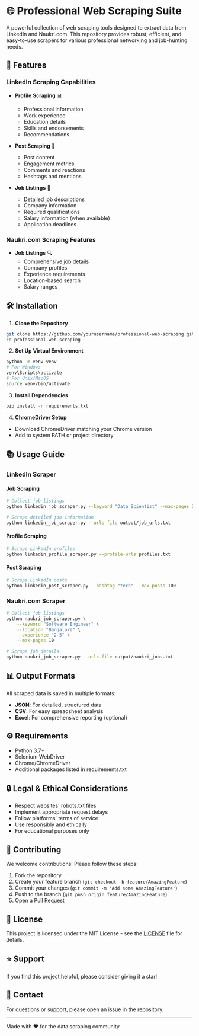 # 🌐 Professional Web Scraping Suite

A powerful collection of web scraping tools designed to extract data from LinkedIn and Naukri.com. This repository provides robust, efficient, and easy-to-use scrapers for various professional networking and job-hunting needs.

## 🚀 Features

### LinkedIn Scraping Capabilities
- **Profile Scraping** 📊
  - Professional information
  - Work experience
  - Education details
  - Skills and endorsements
  - Recommendations
  
- **Post Scraping** 📝
  - Post content
  - Engagement metrics
  - Comments and reactions
  - Hashtags and mentions
  
- **Job Listings** 💼
  - Detailed job descriptions
  - Company information
  - Required qualifications
  - Salary information (when available)
  - Application deadlines

### Naukri.com Scraping Features
- **Job Listings** 🔍
  - Comprehensive job details
  - Company profiles
  - Experience requirements
  - Location-based search
  - Salary ranges

## 🛠️ Installation

1. **Clone the Repository**
```bash
git clone https://github.com/yourusername/professional-web-scraping.git
cd professional-web-scraping
```

2. **Set Up Virtual Environment**
```bash
python -m venv venv
# For Windows
venv\Scripts\activate
# For Unix/MacOS
source venv/bin/activate
```

3. **Install Dependencies**
```bash
pip install -r requirements.txt
```

4. **ChromeDriver Setup**
- Download ChromeDriver matching your Chrome version
- Add to system PATH or project directory

## 📚 Usage Guide

### LinkedIn Scraper

#### Job Scraping
```bash
# Collect job listings
python linkedin_job_scraper.py --keyword "Data Scientist" --max-pages 10 --collect-urls

# Scrape detailed job information
python linkedin_job_scraper.py --urls-file output/job_urls.txt
```

#### Profile Scraping
```bash
# Scrape LinkedIn profiles
python linkedin_profile_scraper.py --profile-urls profiles.txt
```

#### Post Scraping
```bash
# Scrape LinkedIn posts
python linkedin_post_scraper.py --hashtag "tech" --max-posts 100
```

### Naukri.com Scraper

```bash
# Collect job listings
python naukri_job_scraper.py \
    --keyword "Software Engineer" \
    --location "Bangalore" \
    --experience "2-5" \
    --max-pages 10

# Scrape job details
python naukri_job_scraper.py --urls-file output/naukri_jobs.txt
```

## 📊 Output Formats

All scraped data is saved in multiple formats:
- **JSON**: For detailed, structured data
- **CSV**: For easy spreadsheet analysis
- **Excel**: For comprehensive reporting (optional)

## ⚙️ Requirements

- Python 3.7+
- Selenium WebDriver
- Chrome/ChromeDriver
- Additional packages listed in requirements.txt

## 🔒 Legal & Ethical Considerations

- Respect websites' robots.txt files
- Implement appropriate request delays
- Follow platforms' terms of service
- Use responsibly and ethically
- For educational purposes only

## 🤝 Contributing

We welcome contributions! Please follow these steps:

1. Fork the repository
2. Create your feature branch (`git checkout -b feature/AmazingFeature`)
3. Commit your changes (`git commit -m 'Add some AmazingFeature'`)
4. Push to the branch (`git push origin feature/AmazingFeature`)
5. Open a Pull Request

## 📝 License

This project is licensed under the MIT License - see the [LICENSE](LICENSE) file for details.

## ⭐ Support

If you find this project helpful, please consider giving it a star!

## 📧 Contact

For questions or support, please open an issue in the repository.

---
Made with ❤️ for the data scraping community 